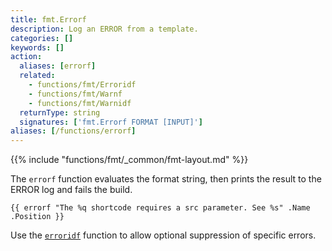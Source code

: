 ```yaml
---
title: fmt.Errorf
description: Log an ERROR from a template.
categories: []
keywords: []
action:
  aliases: [errorf]
  related:
    - functions/fmt/Erroridf
    - functions/fmt/Warnf
    - functions/fmt/Warnidf
  returnType: string
  signatures: ['fmt.Errorf FORMAT [INPUT]']
aliases: [/functions/errorf]
---
```


{{% include "functions/fmt/_common/fmt-layout.md" %}}

The `errorf` function evaluates the format string, then prints the result to the ERROR log and fails the build.

```go-html-template
{{ errorf "The %q shortcode requires a src parameter. See %s" .Name .Position }}
```

Use the [`erroridf`] function to allow optional suppression of specific errors.

[`erroridf`]: /functions/fmt/erroridf/
